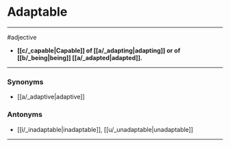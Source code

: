 # Adaptable
---
#adjective
- **[[c/_capable|Capable]] of [[a/_adapting|adapting]] or of [[b/_being|being]] [[a/_adapted|adapted]].**
---
### Synonyms
- [[a/_adaptive|adaptive]]
### Antonyms
- [[i/_inadaptable|inadaptable]], [[u/_unadaptable|unadaptable]]
---
